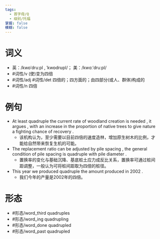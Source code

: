 ```yaml
---
tags:
  - 首字母/Q
  - 级别/托福
掌握: false
模糊: false
---
```

# 词义
- 英：/kwɒˈdruːpl , ˈkwɒdrʊpl/； 美：/kwɑːˈdruːpl/
- #词性/v  (使)变为四倍
- #词性/adj #词性/det  四倍的；四方面的；由四部分(或人、群体)构成的
- #词性/n  四倍
# 例句
- At least quadruple the current rate of woodland creation is needed , it argues , with an increase in the proportion of native trees to give nature a fighting chance of recovery .
	- 该机构认为，至少需要以目前四倍的速度造林，增加原生树木的比例，才能给自然带来恢复生机的可能。
- The replacement ratio can be adjusted by pile spacing , the general condition of pile spacing is quadruple with pile diameter .
	- 置换率的变化与基础沉降、基底桩土应力成反比关系，置换率可通过桩间距调整，一般认为可将桩间距取为四倍的桩径。
- This year we produced quadruple the amount produced in 2002 .
	- 我们今年的产量是2002年的四倍。
# 形态
- #形态/word_third quadruples
- #形态/word_ing quadrupling
- #形态/word_done quadrupled
- #形态/word_past quadrupled
